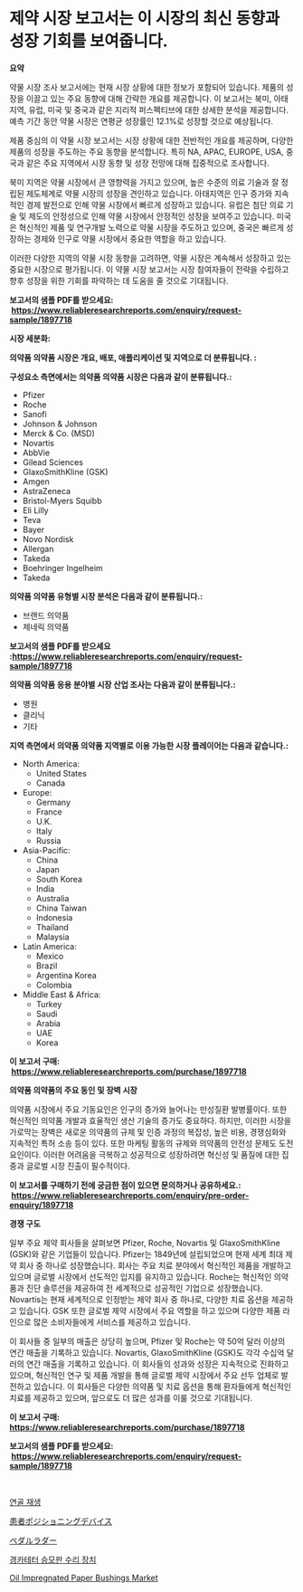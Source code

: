 <p><h1>제약 시장 보고서는 이 시장의 최신 동향과 성장 기회를 보여줍니다.</h1></p><p><strong>요약</strong></p>
<p><p>약물 시장 조사 보고서에는 현재 시장 상황에 대한 정보가 포함되어 있습니다. 제품의 성장을 이끌고 있는 주요 동향에 대해 간략한 개요를 제공합니다. 이 보고서는 북미, 아태지역, 유럽, 미국 및 중국과 같은 지리적 퍼스펙티브에 대한 상세한 분석을 제공합니다. 예측 기간 동안 약물 시장은 연평균 성장률인 12.1%로 성장할 것으로 예상됩니다.</p><p>제품 중심의 이 약물 시장 보고서는 시장 상황에 대한 전반적인 개요를 제공하며, 다양한 제품의 성장을 주도하는 주요 동향을 분석합니다. 특히 NA, APAC, EUROPE, USA, 중국과 같은 주요 지역에서 시장 동향 및 성장 전망에 대해 집중적으로 조사합니다.</p><p>북미 지역은 약물 시장에서 큰 영향력을 가지고 있으며, 높은 수준의 의료 기술과 잘 정립된 제도체계로 약물 시장의 성장을 견인하고 있습니다. 아태지역은 인구 증가와 지속적인 경제 발전으로 인해 약물 시장에서 빠르게 성장하고 있습니다. 유럽은 첨단 의료 기술 및 제도의 안정성으로 인해 약물 시장에서 안정적인 성장을 보여주고 있습니다. 미국은 혁신적인 제품 및 연구개발 노력으로 약물 시장을 주도하고 있으며, 중국은 빠르게 성장하는 경제와 인구로 약물 시장에서 중요한 역할을 하고 있습니다.</p><p>이러한 다양한 지역의 약물 시장 동향을 고려하면, 약물 시장은 계속해서 성장하고 있는 중요한 시장으로 평가됩니다. 이 약물 시장 보고서는 시장 참여자들이 전략을 수립하고 향후 성장을 위한 기회를 파악하는 데 도움을 줄 것으로 기대됩니다.</p></p>
<p><strong>보고서의 샘플 PDF를 받으세요: &nbsp;<a href="https://www.reliableresearchreports.com/enquiry/request-sample/1897718">https://www.reliableresearchreports.com/enquiry/request-sample/1897718</a></strong></p>
<p><strong>시장 세분화:</strong></p>
<p><strong> 의약품 의약품 시장은 개요, 배포, 애플리케이션 및 지역으로 더 분류됩니다. :</strong></p>
<p><strong>구성요소 측면에서는 의약품 의약품 시장은 다음과 같이 분류됩니다.:</strong></p>
<p><ul><li>Pfizer</li><li>Roche</li><li>Sanofi</li><li>Johnson & Johnson</li><li>Merck & Co. (MSD)</li><li>Novartis</li><li>AbbVie</li><li>Gilead Sciences</li><li>GlaxoSmithKline (GSK)</li><li>Amgen</li><li>AstraZeneca</li><li>Bristol-Myers Squibb</li><li>Eli Lilly</li><li>Teva</li><li>Bayer</li><li>Novo Nordisk</li><li>Allergan</li><li>Takeda</li><li>Boehringer Ingelheim</li><li>Takeda</li></ul></p>
<p><strong> 의약품 의약품 유형별 시장 분석은 다음과 같이 분류됩니다.:</strong></p>
<p><ul><li>브랜드 의약품</li><li>제네릭 의약품</li></ul></p>
<p><strong>보고서의 샘플 PDF를 받으세요 :<a href="https://www.reliableresearchreports.com/enquiry/request-sample/1897718">https://www.reliableresearchreports.com/enquiry/request-sample/1897718</a></strong></p>
<p><strong> 의약품 의약품 응용 분야별 시장 산업 조사는 다음과 같이 분류됩니다.:</strong></p>
<p><ul><li>병원</li><li>클리닉</li><li>기타</li></ul></p>
<p><strong>지역 측면에서 의약품 의약품 지역별로 이용 가능한 시장 플레이어는 다음과 같습니다.:</strong></p>
<p><ul>
    <li>
        North America:
        <ul>
            <li>United States</li>
            <li>Canada</li>
        </ul>
    </li>
    <li>
        Europe:
        <ul>
            <li>Germany</li>
            <li>France</li>
            <li>U.K.</li>
            <li>Italy</li>
            <li>Russia</li>
        </ul>
    </li>
    <li>
        Asia-Pacific:
        <ul>
            <li>China</li>
            <li>Japan</li>
            <li>South Korea</li>
            <li>India</li>
            <li>Australia</li>
            <li>China Taiwan</li>
            <li>Indonesia</li>
            <li>Thailand</li>
            <li>Malaysia</li>
        </ul>
    </li>
    <li>
        Latin America:
        <ul>
            <li>Mexico</li>
            <li>Brazil</li>
            <li>Argentina Korea</li>
            <li>Colombia</li>
        </ul>
    </li>
    <li>
        Middle East & Africa:
        <ul>
            <li>Turkey</li>
            <li>Saudi</li>
            <li>Arabia</li>
            <li>UAE</li>
            <li>Korea</li>
        </ul>
    </li>
    </ul></p>
<p><strong>이 보고서 구매: &nbsp;<a href="https://www.reliableresearchreports.com/purchase/1897718">https://www.reliableresearchreports.com/purchase/1897718</a></strong></p>
<p><strong>의약품 의약품의 주요 동인 및 장벽 시장</strong></p>
<p><p>의약품 시장에서 주요 기동요인은 인구의 증가와 늘어나는 만성질환 발병률이다. 또한 혁신적인 의약품 개발과 효율적인 생산 기술의 증가도 중요하다. 하지만, 이러한 시장을 가로막는 장벽은 새로운 의약품의 규제 및 인증 과정의 복잡성, 높은 비용, 경쟁심화와 지속적인 특허 소송 등이 있다. 또한 마케팅 활동의 규제와 의약품의 안전성 문제도 도전 요인이다. 이러한 어려움을 극복하고 성공적으로 성장하려면 혁신성 및 품질에 대한 집중과 글로벌 시장 진출이 필수적이다.</p></p>
<p><strong>이 보고서를 구매하기 전에 궁금한 점이 있으면 문의하거나 공유하세요.: &nbsp;<a href="https://www.reliableresearchreports.com/enquiry/pre-order-enquiry/1897718">https://www.reliableresearchreports.com/enquiry/pre-order-enquiry/1897718</a></strong></p>
<p><strong>경쟁 구도</strong></p>
<p><p>일부 주요 제약 회사들을 살펴보면 Pfizer, Roche, Novartis 및 GlaxoSmithKline (GSK)와 같은 기업들이 있습니다. Pfizer는 1849년에 설립되었으며 현재 세계 최대 제약 회사 중 하나로 성장했습니다. 회사는 주요 치료 분야에서 혁신적인 제품을 개발하고 있으며 글로벌 시장에서 선도적인 입지를 유지하고 있습니다. Roche는 혁신적인 의약품과 진단 솔루션을 제공하여 전 세계적으로 성공적인 기업으로 성장했습니다. Novartis는 현재 세계적으로 인정받는 제약 회사 중 하나로, 다양한 치료 옵션을 제공하고 있습니다. GSK 또한 글로벌 제약 시장에서 주요 역할을 하고 있으며 다양한 제품 라인으로 많은 소비자들에게 서비스를 제공하고 있습니다.</p><p>이 회사들 중 일부의 매출은 상당히 높으며, Pfizer 및 Roche는 약 50억 달러 이상의 연간 매출을 기록하고 있습니다. Novartis, GlaxoSmithKline (GSK)도 각각 수십억 달러의 연간 매출을 기록하고 있습니다. 이 회사들의 성과와 성장은 지속적으로 진화하고 있으며, 혁신적인 연구 및 제품 개발을 통해 글로벌 제약 시장에서 주요 선두 업체로 발전하고 있습니다. 이 회사들은 다양한 의약품 및 치료 옵션을 통해 환자들에게 혁신적인 치료를 제공하고 있으며, 앞으로도 더 많은 성과를 이룰 것으로 기대됩니다.</p></p>
<p><strong>이 보고서 구매: &nbsp; <a href="https://www.reliableresearchreports.com/purchase/1897718">https://www.reliableresearchreports.com/purchase/1897718</a></strong></p>
<p><strong>보고서의 샘플 PDF를 받으세요: &nbsp;<a href="https://www.reliableresearchreports.com/enquiry/request-sample/1897718">https://www.reliableresearchreports.com/enquiry/request-sample/1897718</a></strong><strong></strong></p>
<p>&nbsp;</p>
<p><p><a href="https://medium.com/@mathieu.rico66/%EC%97%B0%EA%B3%A8-%EC%9E%AC%EC%83%9D-%EC%8B%9C%EC%9E%A5-%EB%B6%84%EC%84%9D-%EB%B0%8F-2024%EB%85%84%EB%B6%80%ED%84%B0-2031%EB%85%84%EA%B9%8C%EC%A7%80%EC%9D%98-%EA%B7%9C%EB%AA%A8-%EC%98%88%EC%B8%A1-d99e7968530c">연골 재생</a></p><p><a href="https://github.com/wkuactfdzwizk06/Market-Research-Report-List-1/blob/main/9385721193530.md">患者ポジショニングデバイス</a></p><p><a href="https://github.com/lrlmopnhwd79300/Market-Research-Report-List-1/blob/main/4295395193531.md">ペダルラダー</a></p><p><a href="https://github.com/akzkkws047661437/Market-Research-Report-List-1/blob/main/3005230193314.md">경카테터 승모판 수리 장치</a></p><p><a href="https://issuu.com/reportprime-2/docs/oil-impregnated-paper-bushings-market-size-2030.pp">Oil Impregnated Paper Bushings Market</a></p></p>